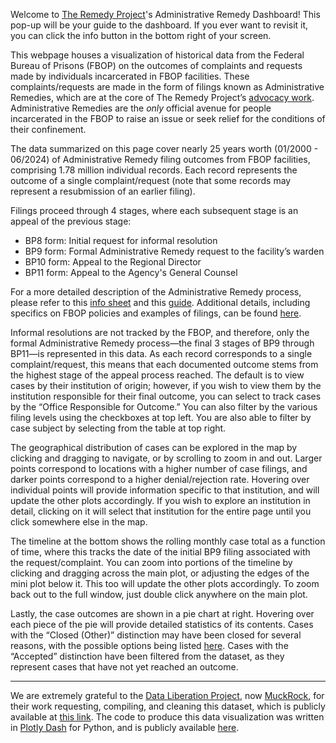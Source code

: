 Welcome to [The Remedy Project](https://theremedyproj.org)'s Administrative Remedy Dashboard! This pop-up will be your guide to the dashboard. If you ever want to revisit it, you can click the info button in the bottom right of your screen.

This webpage houses a visualization of historical data from the Federal Bureau of Prisons (FBOP) on the outcomes of complaints and requests made by individuals incarcerated in FBOP facilities. These complaints/requests are made in the form of filings known as Administrative Remedies, which are at the core of The Remedy Project’s [advocacy work](https://www.theremedyproj.org/our-impact). Administrative Remedies are the *only* official avenue for people incarcerated in the FBOP to raise an issue or seek relief for the conditions of their confinement.

The data summarized on this page cover nearly 25 years worth (01/2000 - 06/2024) of Administrative Remedy filing outcomes from FBOP facilities, comprising 1.78 million individual records. Each record represents the outcome of a single complaint/request (note that some records may represent a resubmission of an earlier filing).

Filings proceed through 4 stages, where each subsequent stage is an appeal of the previous stage:
*   BP8 form: Initial request for informal resolution
*   BP9 form: Formal Administrative Remedy request to the facility’s warden
*   BP10 form: Appeal to the Regional Director
*   BP11 form: Appeal to the Agency's General Counsel

For a more detailed description of the Administrative Remedy process, please refer to this [info sheet](https://cic.dc.gov/sites/default/files/dc/sites/cic/page_content/attachments/BOP%20Administrative%20Remedies%2011.15.17%20REVISED.pdf) and this [guide](https://www.washlaw.org/pdf/BOP_Grievance_Guide.pdf). Additional details, including specifics on FBOP policies and examples of filings, can be found [here](https://www.law.umich.edu/facultyhome/margoschlanger/Pages/PrisonGrievanceProceduresandSamples.aspx).

Informal resolutions are not tracked by the FBOP, and therefore, only the formal Administrative Remedy process—the final 3 stages of BP9 through BP11—is represented in this data. As each record corresponds to a single complaint/request, this means that each documented outcome stems from the highest stage of the appeal process reached. The default is to view cases by their institution of origin; however, if you wish to view them by the institution responsible for their final outcome, you can select to track cases by the “Office Responsible for Outcome.” You can also filter by the various filing levels using the checkboxes at top left. You are also able to filter by case subject by selecting from the table at top right.

The geographical distribution of cases can be explored in the map by clicking and dragging to navigate, or by scrolling to zoom in and out. Larger points correspond to locations with a higher number of case filings, and darker points correspond to a higher denial/rejection rate. Hovering over individual points will provide information specific to that institution, and will update the other plots accordingly. If you wish to explore an institution in detail, clicking on it will select that institution for the entire page until you click somewhere else in the map.

The timeline at the bottom shows the rolling monthly case total as a function of time, where this tracks the date of the initial BP9 filing associated with the request/complaint. You can zoom into portions of the timeline by clicking and dragging across the main plot, or adjusting the edges of the mini plot below it. This too will update the other plots accordingly. To zoom back out to the full window, just double click anywhere on the main plot.

Lastly, the case outcomes are shown in a pie chart at right. Hovering over each piece of the pie will provide detailed statistics of its contents. Cases with the “Closed (Other)” distinction may have been closed for several reasons, with the possible options being listed [here](https://docs.google.com/document/d/1vTuyUFNqS9tex4_s4PgmhF8RTvTb-uFMN5ElDjjVHTM/edit?tab=t.0#heading=h.m9dnvmnc5wti). Cases with the “Accepted” distinction have been filtered from the dataset, as they represent cases that have not yet reached an outcome.

______

We are extremely grateful to the [Data Liberation Project](https://www.data-liberation-project.org/), now [MuckRock](https://www.muckrock.com/), for their work requesting, compiling, and cleaning this dataset, which is publicly available at [this link](https://www.data-liberation-project.org/datasets/federal-inmate-complaints/). The code to produce this data visualization was written in [Plotly Dash](https://dash.plotly.com/) for Python, and is publicly available [here](https://github.com/The-Remedy-Project/data_dashboard).
